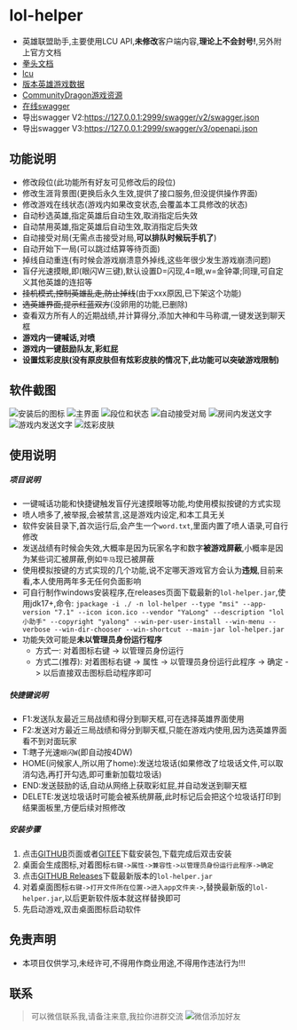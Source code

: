# lol-helper
- 英雄联盟助手,主要使用LCU API,**未修改**客户端内容,**理论上不会封号!**,另外附上官方文档
- [拳头文档](https://developer.riotgames.com/docs/lol/)
- [lcu](https://hextechdocs.dev/tag/lcu/)
- [版本英雄游戏数据](https://developer.riotgames.com/docs/lol#data-dragon_champions)
- [CommunityDragon游戏资源](https://github.com/CommunityDragon/Docs/blob/master/assets.md)
- [在线swagger](http://www.mingweisamuel.com/lcu-schema/tool/#/)
- 导出swagger V2:https://127.0.0.1:2999/swagger/v2/swagger.json
- 导出swagger V3:https://127.0.0.1:2999/swagger/v3/openapi.json

## 功能说明
- 修改段位(此功能所有好友可见修改后的段位)
- 修改生涯背景图(更换后永久生效,提供了接口服务,但没提供操作界面)
- 修改游戏在线状态(游戏内如果改变状态,会覆盖本工具修改的状态)
- 自动秒选英雄,指定英雄后自动生效,取消指定后失效
- 自动禁用英雄,指定英雄后自动生效,取消指定后失效
- 自动接受对局(无需点击接受对局,**可以排队时候玩手机了**)
- 自动开始下一局(可以跳过结算等待页面)
- 掉线自动重连(有时候会游戏崩溃意外掉线,这些年很少发生游戏崩溃问题)
- 盲仔光速摸眼,即(眼闪W三键),默认设置D=闪现,4=眼,w=金钟罩;同理,可自定义其他英雄的连招等
- ~~挂机模式,控制英雄乱走,防止掉线~~(由于xxx原因,已下架这个功能)
- ~~选英雄界面,提示红蓝双方~~(没卵用的功能,已删除)
- 查看双方所有人的近期战绩,并计算得分,添加大神和牛马称谓,一键发送到聊天框
- **游戏内一键喊话,对喷**
- **游戏内一键鼓励队友,彩虹屁**
- **设置炫彩皮肤(没有原皮肤但有炫彩皮肤的情况下,此功能可以突破游戏限制)**

## 软件截图
![安装后的图标](https://github.com/4379711/lol-helper/raw/master/src/main/resources/assets/logo.jpg)
![主界面](https://github.com/4379711/lol-helper/raw/master/src/main/resources/assets/main.png)
![段位和状态](https://github.com/4379711/lol-helper/raw/master/src/main/resources/assets/01.jpg)
![自动接受对局](https://github.com/4379711/lol-helper/raw/master/src/main/resources/assets/02.jpg)
![房间内发送文字](https://github.com/4379711/lol-helper/raw/master/src/main/resources/assets/03.jpg)
![游戏内发送文字](https://github.com/4379711/lol-helper/raw/master/src/main/resources/assets/04.jpg)
![炫彩皮肤](https://github.com/4379711/lol-helper/raw/master/src/main/resources/assets/6.png)

## 使用说明
##### 项目说明
  - 一键喊话功能和快捷键触发盲仔光速摸眼等功能,均使用模拟按键的方式实现
  - 喷人喷多了,被举报,会被禁言,这是游戏内设定,和本工具无关
  - 软件安装目录下,首次运行后,会产生一个`word.txt`,里面内置了喷人语录,可自行修改
  - 发送战绩有时候会失效,大概率是因为玩家名字和数字**被游戏屏蔽**,小概率是因为某些词汇被屏蔽,例如`牛马`现已被屏蔽
  - 使用模拟按键的方式实现的几个功能,说不定哪天游戏官方会认为**违规**,目前来看,本人使用两年多无任何负面影响
  - 可自行制作windows安装程序,在releases页面下载最新的`lol-helper.jar`,使用jdk17+,命令:
    ```jpackage -i ./ -n lol-helper --type "msi" --app-version "7.1" --icon icon.ico --vendor "YaLong" --description "lol小助手" --copyright "yalong" --win-per-user-install --win-menu --verbose --win-dir-chooser --win-shortcut --main-jar lol-helper.jar```
  - 功能失效可能是**未以管理员身份运行程序**
    - 方式一: 对着图标右键 -> 以管理员身份运行
    - 方式二(推荐): 对着图标右键 -> 属性 -> 以管理员身份运行此程序  -> 确定 -> 以后直接双击图标启动程序即可

##### 快捷键说明
  - F1:发送队友最近三局战绩和得分到聊天框,可在选择英雄界面使用
  - F2:发送对方最近三局战绩和得分到聊天框,只能在游戏内使用,因为选英雄界面看不到对面玩家
  - T:瞎子光速`眼闪W`(即自动按4DW)
  - HOME(问候家人,所以用了home):发送垃圾话(如果修改了垃圾话文件,可以取消勾选,再打开勾选,即可重新加载垃圾话)
  - END:发送鼓励的话,自动从网络上获取彩虹屁,并自动发送到聊天框
  - DELETE:发送垃圾话时可能会被系统屏蔽,此时标记后会把这个垃圾话打印到结果面板里,方便后续对照修改

##### 安装步骤
  1. 点击[GITHUB](https://github.com/4379711/lol-helper/releases/download/V7.1/lol-helper-7.1.msi)页面或者[GITEE](https://gitee.com/qq4379711/lol-helper/releases/download/V7.1/lol-helper-7.1.msi)下载安装包,下载完成后双击安装
  2. 桌面会生成图标,对着图标`右键->属性->兼容性->以管理员身份运行此程序->确定`
  3. 点击[GITHUB Releases](https://github.com/4379711/lol-helper/releases)下载最新版本的`lol-helper.jar`
  4. 对着桌面图标`右键->打开文件所在位置->进入app文件夹->`,替换最新版的`lol-helper.jar`,以后更新软件版本就这样替换即可
  5. 先启动游戏,双击桌面图标启动软件

## 免责声明
- 本项目仅供学习,未经许可,不得用作商业用途,不得用作违法行为!!!

## 联系
> 可以微信联系我,请备注来意,我拉你进群交流
![微信添加好友](https://github.com/4379711/lol-helper/raw/master/src/main/resources/assets/QR-Code.jpg)